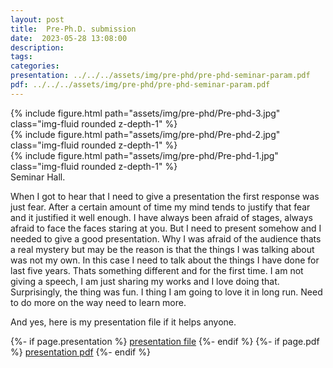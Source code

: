```yaml
---
layout: post
title:  Pre-Ph.D. submission
date:  2023-05-28 13:08:00
description: 
tags: 
categories:
presentation: ../../../assets/img/pre-phd/pre-phd-seminar-param.pdf
pdf: ../../../assets/img/pre-phd/pre-phd-seminar-param.pdf
---
```

<div class="row mt-3">
    <div class="col-sm mt-3 mt-md-0">
        {% include figure.html path="assets/img/pre-phd/Pre-phd-3.jpg" class="img-fluid rounded z-depth-1" %}
    </div>
    <div class="col-sm mt-3 mt-md-0">
        {% include figure.html path="assets/img/pre-phd/Pre-phd-2.jpg" class="img-fluid rounded z-depth-1" %}
    </div>
</div>
<div class="row mt-3">
    <div class="col-sm mt-3 mt-md-0">
        {% include figure.html path="assets/img/pre-phd/Pre-phd-1.jpg" class="img-fluid rounded z-depth-1" %}
    </div>
</div>
<div class="caption">
    Seminar Hall. 
</div>

When I got to hear that I need to give a presentation the first response was just fear. After a certain amount of time my mind tends to justify that fear and it justified it well enough. I have always been afraid of stages, always afraid to face the faces staring at you. But I need to present somehow and I needed to give a good presentation. Why I was afraid of the audience thats a real mystery but may be the reason is that the things I was talking about was not my own. In this case I need to talk about the things I have done for last five years. Thats something different and for the first time. I am not giving a speech, I am just sharing my works and I love doing that. 
Surprisingly, the thing was fun. I thing I am going to love it in long run. Need to do more on the way need to learn more.

And yes, here is my presentation file if it helps anyone. 

<div class="links">

  {%- if page.presentation %}
    <a href="{{page.presentation}}" class="btn btn-sm z-depth-0" role="button">presentation file</a>
{%- endif %}
  {%- if page.pdf %}
    <a href="{{page.pdf}}" class="btn btn-sm z-depth-0" role="button">presentation pdf</a>
{%- endif %}
</div>
